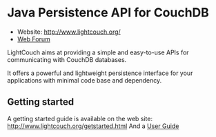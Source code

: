 Java Persistence API for CouchDB
================================

* Website: <http://www.lightcouch.org/>
* [Web Forum](http://groups.google.com/group/lightcouch)

LightCouch aims at providing a simple and easy-to-use APIs for communicating with CouchDB databases. 

It offers a powerful and lightweight persistence interface for your applications with minimal code base and dependency.

Getting started
---------------
A getting started guide is available on the web site: <http://www.lightcouch.org/getstarted.html>
And a [User Guide](http://www.lightcouch.org/lightcouch-user-guide.html)


